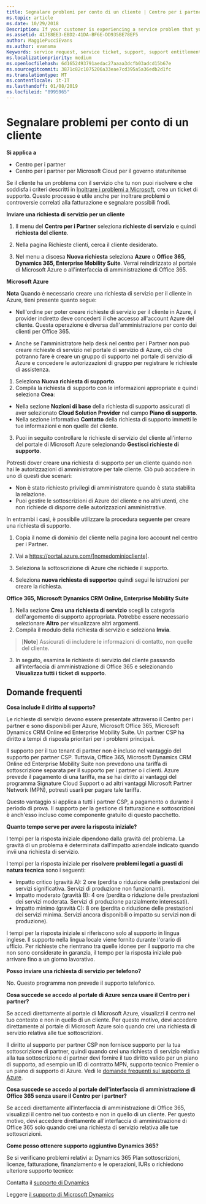 ```yaml
---
title: Segnalare problemi per conto di un cliente | Centro per i partner
ms.topic: article
ms.date: 10/29/2018
Description: If your customer is experiencing a service problem that you can''t resolve, and that meets the criteria described in Escalate problems to Microsoft, file a support ticket for them.
ms.assetid: 417E8EE3-EBD2-41DA-BF6E-DD935BE78EF5
author: MaggiePucciEvans
ms.author: evansma
Keywords: service request, service ticket, support, support entitlement, aobo, Azure aobo
ms.localizationpriority: medium
ms.openlocfilehash: 6d1652493791aedac27aaaa3dcfb03adcd15b67e
ms.sourcegitcommit: 3871c82c1075206a33eae7cd395a5a36edb2d1fc
ms.translationtype: MT
ms.contentlocale: it-IT
ms.lasthandoff: 01/08/2019
ms.locfileid: "8995965"
---
```

# <a name="report-problems-on-behalf-of-a-customer"></a>Segnalare problemi per conto di un cliente

**Si applica a**

-  Centro per i partner
-  Centro per i partner per Microsoft Cloud per il governo statunitense


Se il cliente ha un problema con il servizio che tu non puoi risolvere e che soddisfa i criteri descritti in [Inoltrare i problemi a Microsoft](escalate-problems-to-microsoft.md), crea un ticket di supporto. Questo processo è utile anche per inoltrare problemi o controversie correlati alla fatturazione e segnalare possibili frodi.

**Inviare una richiesta di servizio per un cliente**

1.  Il menu del **Centro per i Partner** seleziona **richieste di servizio** e quindi **richiesta del cliente**. 

2.  Nella pagina Richieste clienti, cerca il cliente desiderato.

3.  Nel menu a discesa **Nuova richiesta** seleziona **Azure** o **Office 365, Dynamics 365, Enterprise Mobility Suite**. Verrai reindirizzato al portale di Microsoft Azure o all'interfaccia di amministrazione di Office 365.

**Microsoft Azure**

**Nota** Quando è necessario creare una richiesta di servizio per il cliente in Azure, tieni presente quanto segue:

- Nell'ordine per poter creare richieste di servizio per il cliente in Azure, il provider indiretto deve concederti il che accesso all'account Azure del cliente. Questa operazione è diversa dall'amministrazione per conto dei clienti per Office 365. 

- Anche se l'amministratore help desk nel centro per i Partner non può creare richieste di servizio nel portale di servizio di Azure, ciò che potranno fare è creare un gruppo di supporto nel portale di servizio di Azure e concedere le autorizzazioni di gruppo per registrare le richieste di assistenza.

1. Seleziona **Nuova richiesta di supporto**.
2. Compila la richiesta di supporto con le informazioni appropriate e quindi seleziona **Crea**:
-   Nella sezione **Nozioni di base** della richiesta di supporto assicurati di aver selezionato **Cloud Solution Provider** nel campo **Piano di supporto**.
-   Nella sezione informativa **Contatto** della richiesta di supporto immetti le tue informazioni e non quelle del cliente.

3. Puoi in seguito controllare le richieste di servizio del cliente all'interno del portale di Microsoft Azure selezionando **Gestisci richieste di supporto**.

Potresti dover creare una richiesta di supporto per un cliente quando non hai le autorizzazioni di amministratore per tale cliente. Ciò può accadere in uno di questi due scenari: 
 
-   Non è stato richiesto privilegi di amministratore quando è stata stabilita la relazione.
-   Puoi gestire le sottoscrizioni di Azure del cliente e no altri utenti, che non richiede di disporre delle autorizzazioni amministrative.
 
In entrambi i casi, è possibile utilizzare la procedura seguente per creare una richiesta di supporto. 

1. Copia il nome di dominio del cliente nella pagina loro account nel centro per i Partner.

2. Vai a https://portal.azure.com/[nomedominiocliente]. 

3. Seleziona la sottoscrizione di Azure che richiede il supporto.

4. Seleziona **nuova richiesta di supporto**e quindi segui le istruzioni per creare la richiesta. 

 
**Office 365, Microsoft Dynamics CRM Online, Enterprise Mobility Suite**

1. Nella sezione **Crea una richiesta di servizio** scegli la categoria dell'argomento di supporto appropriata. Potrebbe essere necessario selezionare **Altro** per visualizzare altri argomenti.    
2. Compila il modulo della richiesta di servizio e seleziona **Invia**.

>[**Note**]  Assicurati di includere le informazioni di contatto, non quelle del cliente.

3. In seguito, esamina le richieste di servizio del cliente passando all'interfaccia di amministrazione di Office 365 e selezionando **Visualizza tutti i ticket di supporto**.

## <a name="faq"></a>Domande frequenti


**Cosa include il diritto al supporto?**

Le richieste di servizio devono essere presentate attraverso il Centro per i partner e sono disponibili per Azure, Microsoft Office 365, Microsoft Dynamics CRM Online ed Enterprise Mobility Suite. Un partner CSP ha diritto a tempi di risposta prioritari per i problemi principali.

Il supporto per il tuo tenant di partner non è incluso nel vantaggio del supporto per partner CSP. Tuttavia, Office 365, Microsoft Dynamics CRM Online ed Enterprise Mobility Suite non prevedono una tariffa di sottoscrizione separata per il supporto per i partner o i clienti. Azure prevede il pagamento di una tariffa, ma se hai diritto ai vantaggi del programma Signature Cloud Support o ad altri vantaggi Microsoft Partner Network (MPN), potresti usarli per pagare tale tariffa.

Questo vantaggio si applica a tutti i partner CSP, a pagamento o durante il periodo di prova. Il supporto per la gestione di fatturazione e sottoscrizioni è anch'esso incluso come componente gratuito di questo pacchetto.

**Quanto tempo serve per avere la risposta iniziale?**

I tempi per la risposta iniziale dipendono dalla gravità del problema. La gravità di un problema è determinata dall'impatto aziendale indicato quando invii una richiesta di servizio.

I tempi per la risposta iniziale per **risolvere problemi legati a guasti di natura tecnica** sono i seguenti:

-   Impatto critico (gravità A): 2 ore (perdita o riduzione delle prestazioni dei servizi significativa. Servizi di produzione non funzionanti).
-   Impatto moderato (gravità B): 4 ore (perdita o riduzione delle prestazioni dei servizi moderata. Servizi di produzione parzialmente interessati).
-   Impatto minimo (gravità C): 8 ore (perdita o riduzione delle prestazioni dei servizi minima. Servizi ancora disponibili o impatto su servizi non di produzione).

I tempi per la risposta iniziale si riferiscono solo al supporto in lingua inglese. Il supporto nella lingua locale viene fornito durante l'orario di ufficio.
Per richieste che rientrano tra quelle idonee per il supporto ma che non sono considerate in garanzia, il tempo per la risposta iniziale può arrivare fino a un giorno lavorativo.

**Posso inviare una richiesta di servizio per telefono?**

No. Questo programma non prevede il supporto telefonico.

**Cosa succede se accedo al portale di Azure senza usare il Centro per i partner?**

Se accedi direttamente al portale di Microsoft Azure, visualizzi il centro nel tuo contesto e non in quello di un cliente. Per questo motivo, devi accedere direttamente al portale di Microsoft Azure solo quando crei una richiesta di servizio relativa alle tue sottoscrizioni.

Il diritto al supporto per partner CSP non fornisce supporto per la tua sottoscrizione di partner, quindi quando crei una richiesta di servizio relativa alla tua sottoscrizione di partner devi fornire il tuo diritto valido per un piano di supporto, ad esempio un ID di contratto MPN, supporto tecnico Premier o un piano di supporto di Azure. Vedi le [domande frequenti sul supporto di Azure](http://go.microsoft.com/fwlink/?LinkId=717532).

**Cosa succede se accedo al portale dell'interfaccia di amministrazione di Office 365 senza usare il Centro per i partner?**

Se accedi direttamente all'interfaccia di amministrazione di Office 365, visualizzi il centro nel tuo contesto e non in quello di un cliente. Per questo motivo, devi accedere direttamente all'interfaccia di amministrazione di Office 365 solo quando crei una richiesta di servizio relativa alle tue sottoscrizioni.

**Come posso ottenere supporto aggiuntivo Dynamics 365?**

Se si verificano problemi relativi a: Dynamics 365 Plan sottoscrizioni, licenze, fatturazione, finanziamento e le operazioni, IURs o richiedono ulteriore supporto tecnico:
 
Contatta il [supporto di Dynamics](https://docs.microsoft.com/dynamics365/customer-engagement/admin/contact-technical-support)

Leggere [il supporto di Microsoft Dynamics](https://support.microsoft.com/help/4052881/faq-microsoft-dynamics-365-for-unified-operations-iur)



